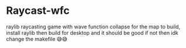 # Raycast-wfc
raylib raycasting game with wave function collapse for the map
to build, install raylib then build for desktop and it should be good 
if not then idk change the makefile 😅😅